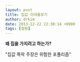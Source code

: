 ```yaml
---
layout: post
title: 집값 이데올로기
author: drkim
date: 2013-12-22 22:30:14 +0900
tags: [컬럼]
---
```

**왜 집을 가지려고 하는가?**

  


"집값 폭락 주장은 위험한 포퓰리즘" 